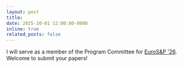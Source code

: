 ```yaml
---
layout: post
title: 
date: 2025-10-01 12:00:00-0000
inline: true
related_posts: false
---
```

I will serve as a member of the Program Committee for [EuroS&P '26](https://eurosp2026.ieee-security.org/). Welcome to submit your papers!
